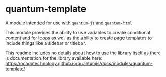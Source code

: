 # quantum-template

A module intended for use with `quantum-js` and `quantum-html`

This module provides the ability to use variables to create conditional content
and for loops as well as the ability to create page templates to include things
like a sidebar or titlebar.

This readme includes no details about how to use the library itself as there is
documentation for the library available here:
https://ocadotechnology.github.io/quantumjs/docs/modules/quantum-template/
